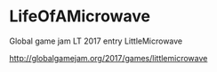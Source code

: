 # LifeOfAMicrowave

Global game jam LT 2017 entry LittleMicrowave

http://globalgamejam.org/2017/games/littlemicrowave
